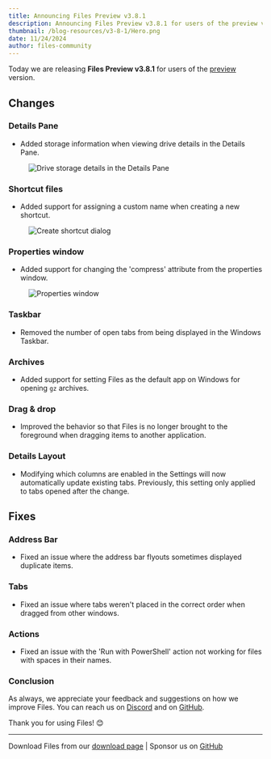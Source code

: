 ```yaml
---
title: Announcing Files Preview v3.8.1
description: Announcing Files Preview v3.8.1 for users of the preview version.
thumbnail: /blog-resources/v3-8-1/Hero.png
date: 11/24/2024
author: files-community
---
```


Today we are releasing **Files Preview v3.8.1** for users of the [preview](/download/) version.

## Changes

### Details Pane

- Added storage information when viewing drive details in the Details Pane.

<figure>
    <img src="/blog-resources/v3-8-1/DriveDetails.png" alt="Drive storage details in the Details Pane" />
</figure>

### Shortcut files

- Added support for assigning a custom name when creating a new shortcut.

<figure>
    <img src="/blog-resources/v3-8-1/ShortcutDialog.png" alt="Create shortcut dialog" />
</figure>

### Properties window

- Added support for changing the 'compress' attribute from the properties window.

<figure>
    <img src="/blog-resources/v3-8-1/CompressAttribute.png" alt="Properties window" />
</figure>

### Taskbar

- Removed the number of open tabs from being displayed in the Windows Taskbar.

### Archives

- Added support for setting Files as the default app on Windows for opening `gz` archives.

### Drag & drop

- Improved the behavior so that Files is no longer brought to the foreground when dragging items to another application.

### Details Layout

- Modifying which columns are enabled in the Settings will now automatically update existing tabs. Previously, this setting only applied to tabs opened after the change.

## Fixes

### Address Bar

- Fixed an issue where the address bar flyouts sometimes displayed duplicate items.

### Tabs

- Fixed an issue where tabs weren't placed in the correct order when dragged from other windows.

### Actions

- Fixed an issue with the 'Run with PowerShell' action not working for files with spaces in their names.

### Conclusion

As always, we appreciate your feedback and suggestions on how we improve Files. You can reach us on [Discord](https://discord.gg/files) and on [GitHub](https://github.com/files-community/Files/).

Thank you for using Files! 😊

---

Download Files from our [download page](/download/) | Sponsor us on [GitHub](https://github.com/sponsors/yaira2/)